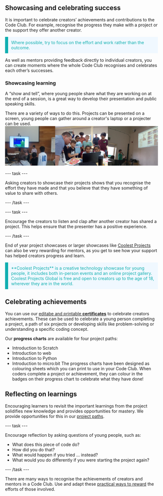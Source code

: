 ## Showcasing and celebrating success
It is important to celebrate creators’ achievements and contributions to the Code Club. For example, recognise the progress they make with a project or the support they offer another
creator. 

<p style="border-left: solid; border-width:10px; border-color: #0faeb0; background-color: aliceblue; padding: 10px;">
<span style="color: #0faeb0">Where possible, try to focus on the effort and work rather than the outcome.</p>
  
As well as mentors providing feedback directly to individual creators, you can create moments where the whole Code Club recognises and celebrates each other’s successes.

### Showcasing learning

A “show and tell”, where young people share what they are working on at the end of a session, is a great way to develop their presentation and public speaking skills. 

There are a variety of ways to do this. Projects can be presented on a screen, young people can gather around a creator's laptop or a projecter can be used.
![Examples of young people showcasing their projects. Image credit to : @yukiko_kikuchi, @SandraMaguire and @arucoderdojo](images/Showcase.png)

--- task ---

Asking creators to showcase their projects shows that you recognise the effort they have made and that you believe that they have something of value to share with others. 

--- /task ---


--- task ---

Encourage the creators to listen and clap after another creator has shared a project. This helps ensure that the presenter has a positive experience.

--- /task ---

End of year project showcases or larger showcases like [Coolest Projects](https://online.coolestprojects.org/) can also be very rewarding for mentors, as you get to see how your support has helped creators progress and learn.

<p style="border-left: solid; border-width:10px; border-color: #0faeb0; background-color: aliceblue; padding: 10px;">
<span style="color: #0faeb0">**Coolest Projects** is a creative technology showcase for young people, it includes both in-person events and an online project gallery. Coolest Projects Global is free and open to creators up to the age of 18, wherever they are in the world.</p>

## Celebrating achievements
You can use our [editabe and printable **certificates**](https://codeclub.org/en/resources/certificates) to celebrate creators achievements. These can be used to celebrate a young person completing a project, a path of six projects or developing skills like problem-solving or understanding a specific coding concept. 

Our **progress charts** are available for four project paths:
- Introduction to Scratch
- Introduction to web
- Introduction to Python
- Introduction to micro:bit
The progress charts have been designed as colouring sheets which you can print to use in your Code Club. When coders complete a project or achievement, they can colour in the badges on their progress chart to celebrate what they have done!

## Reflecting on learnings
Encouraging learners to revisit the important learnings from the project solidifies new knowledge and provides opportunities for mastery. We provide opportunities for this in our [project paths](https://projects.raspberrypi.org/en/paths).


--- task ---

Encourage reflection by asking questions of young people, such as:
+ What does this piece of code do?
+ How did you do that?
+ What would happen if you tried … instead? 
+ What would you do differently if you were starting the project again?

--- /task ---


There are many ways to recognise the achievements of creators and mentors in a Code Club. Use and adapt these [practical ways to reward](https://help.coderdojo.com/cdkb/s/article/How-to-reward-the-members-of-your-Dojo) the efforts of those involved. 
